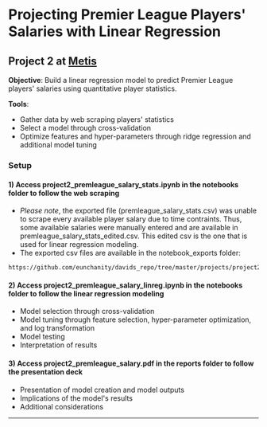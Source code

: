 Projecting Premier League Players' Salaries with Linear Regression
==============================

## Project 2 at [Metis](www.thisismetis.com)
**Objective**: Build a linear regression model to predict Premier League players' salaries using quantitative player statistics.

**Tools**:
- Gather data by web scraping players' statistics
- Select a model through cross-validation
- Optimize features and hyper-parameters through ridge regression and additional model tuning

### Setup

#### 1) Access **project2_premleague_salary_stats.ipynb** in the notebooks folder to follow the web scraping
* *Please note*, the exported file (premleague_salary_stats.csv) was unable to scrape every available player salary due to time contraints. Thus, some available salaries were manually entered and are available in premleague_salary_stats_edited.csv. This edited csv is the one that is used for linear regression modeling.
* The exported csv files are available in the notebook_exports folder:
<pre><code>https://github.com/eunchanity/davids_repo/tree/master/projects/project2_premierleague_salary/notebooks/notebook_exports</code></pre>


#### 2) Access **project2_premleague_salary_linreg.ipynb** in the notebooks folder to follow the linear regression modeling
* Model selection through cross-validation
* Model tuning through feature selection, hyper-parameter optimization, and log transformation
* Model testing
* Interpretation of results

#### 3) Access **project2_premleague_salary.pdf** in the reports folder to follow the presentation deck
* Presentation of model creation and model outputs
* Implications of the model's results
* Additional considerations



--------